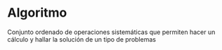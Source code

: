 # Algoritmo

Conjunto ordenado de operaciones sistemáticas que permiten hacer un cálculo y hallar la solución de un tipo de problemas